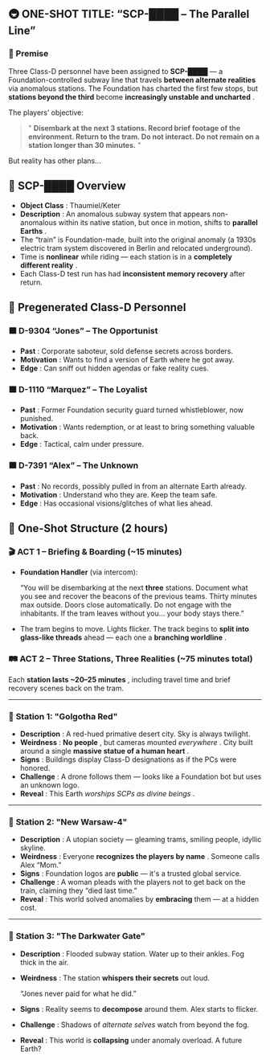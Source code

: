 ## 🚇 ONE-SHOT TITLE: **“SCP-████ – The Parallel Line”**

### 📘 Premise

Three Class-D personnel have been assigned to **SCP-████** — a Foundation-controlled subway line that travels **between alternate realities** via anomalous stations. The Foundation has charted the first few stops, but **stations beyond the third** become  **increasingly unstable and uncharted** .

The players’ objective:

> " **Disembark at the next 3 stations. Record brief footage of the environment. Return to the tram. Do not interact. Do not remain on a station longer than 30 minutes.** "

But reality has other plans…

## 🧪 SCP-████ Overview

* **Object Class** : Thaumiel/Keter
* **Description** : An anomalous subway system that appears non-anomalous within its native station, but once in motion, shifts to  **parallel Earths** .
* The “train” is Foundation-made, built into the original anomaly (a 1930s electric tram system discovered in Berlin and relocated underground).
* Time is **nonlinear** while riding — each station is in a  **completely different reality** .
* Each Class-D test run has had **inconsistent memory recovery** after return.

## 👥 Pregenerated Class-D Personnel

### 🟧 **D-9304 “Jones” – The Opportunist**

* **Past** : Corporate saboteur, sold defense secrets across borders.
* **Motivation** : Wants to find a version of Earth where he got away.
* **Edge** : Can sniff out hidden agendas or fake reality cues.

### 🟧 **D-1110 “Marquez” – The Loyalist**

* **Past** : Former Foundation security guard turned whistleblower, now punished.
* **Motivation** : Wants redemption, or at least to bring something valuable back.
* **Edge** : Tactical, calm under pressure.

### 🟧 **D-7391 “Alex” – The Unknown**

* **Past** : No records, possibly pulled in from an alternate Earth already.
* **Motivation** : Understand who they are. Keep the team safe.
* **Edge** : Has occasional visions/glitches of what lies ahead.

## 🧭 One-Shot Structure (2 hours)

### 🎬 **ACT 1 – Briefing & Boarding (~15 minutes)**

* **Foundation Handler** (via intercom):

  “You will be disembarking at the next **three** stations. Document what you see and recover the beacons of the previous teams. Thirty minutes max outside. Doors close automatically. Do not engage with the inhabitants. If the tram leaves without you... your body stays there.”
* The tram begins to move. Lights flicker. The track begins to **split into glass-like threads** ahead — each one a  **branching worldline** .

### 🛤️ **ACT 2 – Three Stations, Three Realities (~75 minutes total)**

Each  **station lasts ~20–25 minutes** , including travel time and brief recovery scenes back on the tram.

---

### 🛑 **Station 1: "Golgotha Red"**

* **Description** : A red-hued primative desert city. Sky is always twilight.
* **Weirdness** :  **No people** , but cameras mounted  *everywhere* . City built around a single  **massive statue of a human heart** .
* **Signs** : Buildings display Class-D designations as if the PCs were honored.
* **Challenge** : A drone follows them — looks like a Foundation bot but uses an unknown logo.
* **Reveal** : This Earth  *worships SCPs as divine beings* .

---

### 🛑 **Station 2: "New Warsaw-4"**

* **Description** : A utopian society — gleaming trams, smiling people, idyllic skyline.
* **Weirdness** : Everyone  **recognizes the players by name** . Someone calls Alex “Mom.”
* **Signs** : Foundation logos are **public** — it's a trusted global service.
* **Challenge** : A woman pleads with the players not to get back on the train, claiming they “died last time.”
* **Reveal** : This world solved anomalies by **embracing** them — at a hidden cost.

---

### 🛑 **Station 3: "The Darkwater Gate"**

* **Description** : Flooded subway station. Water up to their ankles. Fog thick in the air.
* **Weirdness** : The station **whispers their secrets** out loud.

  “Jones never paid for what he did.”

* **Signs** : Reality seems to **decompose** around them. Alex starts to flicker.
* **Challenge** : Shadows of *alternate selves* watch from beyond the fog.
* **Reveal** : This world is **collapsing** under anomaly overload. A future Earth?
